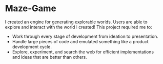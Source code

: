 # Maze-Game

I created an engine for generating explorable worlds. Users are able to explore and interact with the world I created! 
This project required me to:
- Work through every stage of development from ideation to presentation. 
- Handle large pieces of code and emulated something like a product development cycle. 
- Explore, experiment, and search the web for efficient implementations and ideas that are better than others.
